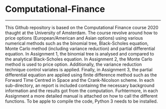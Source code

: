 # Computational-Finance
------------

This Github repository is based on the Computational Finance course 2020 thaught 
at the University of Amsterdam. The course revolve around how to price options (European/American and Asian options) 
using various numerical methods such as the binomial tree, Black-Scholes equation,
Monte Carlo method (including variance reduction) and partial differential equation.
In Assignment 1, the binomial tree is analysed and compared to the analytical Black-Scholes equation.
In Assignment 2, the Monte Carlo method is used to price option. Additionally, the variance reduction 
technique control variates is applied. Finally, in Assignment 3, the partial differential equation are 
applied using finite difference method such as the Forward Time Centred in Space and 
the Crank-Nicolson scheme. In each sub-directory, an report is included containng the 
necessary background information and the results got from the computation. Furhtermore, in 
each Assignment a more detailed manual is attached on how to call the different functions.
To be apple to compile the code, Python 3 needs to be installed.




